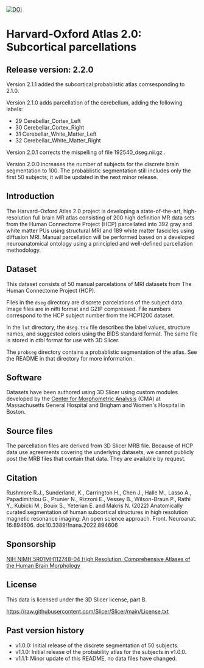 [![DOI](https://zenodo.org/badge/521466842.svg)](https://zenodo.org/badge/latestdoi/521466842)

# Harvard-Oxford Atlas 2.0: Subcortical parcellations

## Release version: 2.2.0

Version 2.1.1 added the subcortical probablistic atlas corrsesponding to 2.1.0.

Version 2.1.0 adds parcellation of the cerebellum, adding the following labels:
* 29 Cerebellar_Cortex_Left
* 30 Cerebellar_Cortex_Right
* 31 Cerebellar_White_Matter_Left
* 32 Cerebellar_White_Matter_Right

Version 2.0.1 corrects the mispelling of file 192540_dseg.nii.gz .

Version 2.0.0 increases the number of subjects for the discrete brain 
segmentation to 100. The probablistic segmentation still includes only the 
first 50 subjects; it will be updated in the next minor release.

## Introduction

The Harvard-Oxford Atlas 2.0 project is developing a state-of-the-art,
high-resolution full brain MR atlas consisting of 200 high definition
MR data sets from the Human Connectome Project (HCP) parcellated into
392 gray and white matter PUs using structural MRI and 189 white
matter fascicles using diffusion MRI. Manual parcellation will be
performed based on a developed neuroanatomical ontology using a
principled and well-defined parcellation methodology.

## Dataset

This dataset consists of 50 manual parcelations of MRI datasets from
The Human Connectome Project (HCP).

Files in the `dseg` directory are discrete parcelations of the subject data. Image files are in nifti format and GZIP compressed. File numbers correspond to the HCP subject number from the HCP1200 dataset.

In the `lut` directory, the `dseg.tsv` file describes the label values,
structure names, and suggested colors using the BIDS standard format. The
same file is stored in ctbl format for use with 3D Slicer.

The `probseg` directory contains a probablistic segmentation of the atlas. See the README in that directory for more information.

## Software

Datasets have been authored using 3D Slicer using custom modules developed
by the [Center for Morphometric Analysis](https://cma.mgh.harvard.edu) (CMA)
at Massachusetts General Hospital and Brigham and Women's Hospital in Boston.

## Source files

The parcellation files are derived from 3D Slicer MRB file. Because
of HCP data use agreements covering the underlying datasets, we cannot publicly
post the MRB files that contain that data. They are available by request.

## Citation

Rushmore R.J., Sunderland, K., Carrington H., Chen J., Halle M., Lasso A., Papadimitriou G., Prunier N., Rizzoni E., Vessey B., Wilson-Braun P., Rathi Y., Kubicki M., Bouix S., Yeterian E. and Makris N. (2022) Anatomically curated segmentation of human subcortical structures in high resolution magnetic resonance imaging: An open science approach. Front. Neuroanat. 16:894606. doi:10.3389/fnana.2022.894606

## Sponsorship

[NIH NIMH 5R01MH112748-04 High Resolution, Comprehensive Atlases of the Human Brain Morphology](https://reporter.nih.gov/search/QhVboFoXdUe_XiAriH9B5w/project-details/10053340)

## License

This data is licensed under the 3D Slicer license, part B.

https://raw.githubusercontent.com/Slicer/Slicer/main/License.txt

## Past version history

* v1.0.0: Initial release of the discrete segmentation of 50 subjects.
* v1.1.0: Initial release of the probability atlas for the subjects in v1.0.0.
* v1.1.1: Minor update of this README, no data files have changed.
